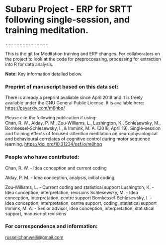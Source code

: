 # Subaru Project - ERP for SRTT following single-session, and training meditation.
===============

This is the git for Meditation training and ERP changes. For collaborators on the project to look at the code for preproccessing, processing for extraction into R for data analysis.
   
**Note:** Key information detailed below.

### Preprint of manuscript based on this data set:
There is already a preprint avaliable since April 2018 and it is freely available under the GNU General Public License.
It is avaliable here:  https://psyarxiv.com/m8hbq/

Please cite the following publication if using:  
Chan, R. W., Alday, P. M., Zou-Williams, L., Lushington, K., Schlesewsky, M., Bornkessel-Schlesewsky, I., & Immink, M. A. (2018, April 19). Single-session and training effects of focused-attention meditation on neurophysiological and behavioural correlates of cognitive control during motor sequence learning. https://doi.org/10.31234/osf.io/m8hbq

### People who have contributed:
Chan, R. W. - Idea conception and current coding
<p>Alday, P. M. - Idea conception, analysis, initial coding </p>
Zou-Williams, L. - Current coding and statistical support
Lushington, K. - Idea conception, interpretation, revisions
Schlesewsky, M. - Idea conception, interpretation, centre support
Bornkessel-Schlesewsky, I. - Idea conception, interpretation, centre support, coding, statistical support
Immink, M. A. - Senior advisor, idea conception, interpretation, statistical support, manuscript revisions

### For correspondence and information:    
russellchanweili@gmail.com
